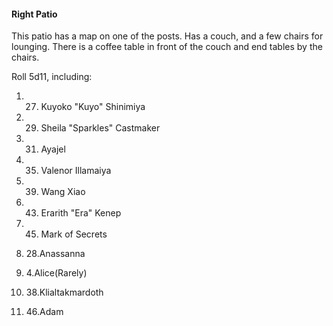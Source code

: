 #### Right Patio

This patio has a map on one of the posts. Has a couch, and a few chairs for lounging. There is a coffee table in front of the couch and end tables by the chairs. 

  

Roll 5d11, including: 

1.  27. Kuyoko "Kuyo" Shinimiya 
    
2.  29. Sheila "Sparkles" Castmaker 
    
3.  31. Ayajel 
    
4.  35. Valenor Illamaiya 
    
5.  39. Wang Xiao 
    
6.  43. Erarith "Era" Kenep 
    
7.  45. Mark of Secrets
    
8.  28.Anassanna 
    
9.  4.Alice(Rarely) 
    
10.  38.Klialtakmardoth 
    
11.  46.Adam
    

  
